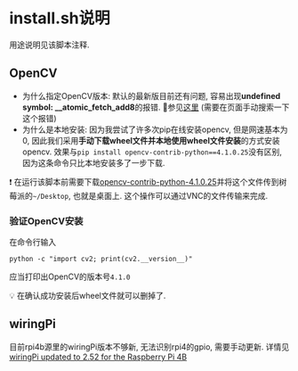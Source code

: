 # install.sh说明

用途说明见该脚本注释.

## OpenCV

- 为什么指定OpenCV版本: 默认的最新版目前还有问题, 容易出现**undefined symbol: __atomic_fetch_add8**的报错. 🔗参见[这里](https://www.pyimagesearch.com/2018/09/19/pip-install-opencv/) (需要在页面手动搜索一下这个报错)
- 为什么是本地安装: 因为我尝试了许多次pip在线安装opencv, 但是网速基本为0, 因此我们采用**手动下载wheel文件并本地使用wheel文件安装**的方式安装opencv. 效果与`pip install opencv-contrib-python==4.1.0.25`没有区别, 因为这条命令只比本地安装多了一步下载.

❗️ 在运行该脚本前需要下载[opencv-contrib-python-4.1.0.25](https://www.piwheels.org/simple/opencv-contrib-python/opencv_contrib_python-4.1.0.25-cp37-cp37m-linux_armv7l.whl)并将这个文件传到树莓派的`~/Desktop`, 也就是桌面上. 这个操作可以通过VNC的文件传输来完成.

### 验证OpenCV安装

在命令行输入

```shell
python -c "import cv2; print(cv2.__version__)"
```

应当打印出OpenCV的版本号`4.1.0`

💡 在确认成功安装后wheel文件就可以删掉了.

## wiringPi

目前rpi4b源里的wiringPi版本不够新, 无法识别rpi4的gpio, 需要手动更新. 详情见[wiringPi updated to 2.52 for the Raspberry Pi 4B](http://wiringpi.com/wiringpi-updated-to-2-52-for-the-raspberry-pi-4b/)